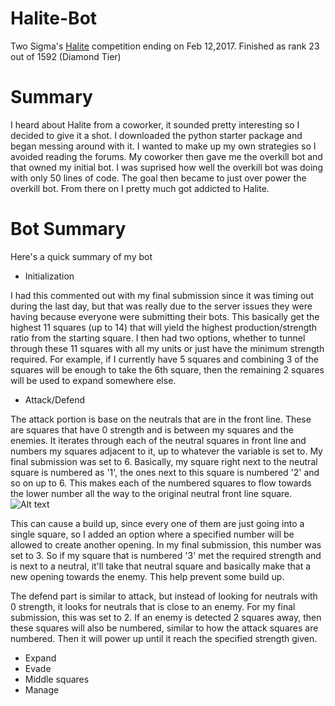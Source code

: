 # Halite-Bot
Two Sigma's <a href="https://halite.io/">Halite</a> competition ending on Feb 12,2017. Finished as rank 23 out of 1592 (Diamond Tier) 

# Summary
I heard about Halite from a coworker, it sounded pretty interesting so I decided to give it a shot.  I downloaded the python starter package and began messing around with it.  I wanted to make up my own strategies so I avoided reading the forums.  My coworker then gave me the overkill bot and that owned my initial bot.  I was suprised how well the overkill bot was doing with only 50 lines of code.  The goal then became to just over power the overkill bot.  From there on I pretty much got addicted to Halite.

# Bot Summary
Here's a quick summary of my bot

* Initialization

I had this commented out with my final submission since it was timing out during the last day, but that was really due to the server issues they were having because everyone were submitting their bots.  This basically get the highest 11 squares (up to 14) that will yield the highest production/strength ratio from the starting square.  I then had two options, whether to tunnel through these 11 squares with all my units or just have the minimum strength required.  For example, if I currently have 5 squares and combining 3 of the squares will be enough to take the 6th square, then the remaining 2 squares will be used to expand somewhere else.

* Attack/Defend

The attack portion is base on the neutrals that are in the front line.  These are squares that have 0 strength and is between my squares and the enemies.  It iterates through each of the neutral squares in front line and numbers my squares adjacent to it, up to whatever the variable is set to.  My final submission was set to 6.  Basically, my square right next to the neutral square is numbered as '1', the ones next to this square is numbered '2' and so on up to 6.  This makes each of the numbered squares to flow towards the lower number all the way to the original neutral front line square. ![Alt text](https://cloud.githubusercontent.com/assets/24849446/23225151/e74bd6b6-f8fe-11e6-8b6e-2a5135c7f37d.jpg "Attacking")

This can cause a build up, since every one of them are just going into a single square, so I added an option where a specified number will be allowed to create another opening.  In my final submission, this number was set to 3.  So if my square that is numbered '3' met the required strength and is next to a neutral, it'll take that neutral square and basically make that a new opening towards the enemy.  This help prevent some build up.

The defend part is similar to attack, but instead of looking for neutrals with 0 strength, it looks for neutrals that is close to an enemy.  For my final submission, this was set to 2.  If an enemy is detected 2 squares away, then these squares will also be numbered, similar to how the attack squares are numbered.  Then it will power up until it reach the specified strength given.

* Expand
* Evade
* Middle squares
* Manage
